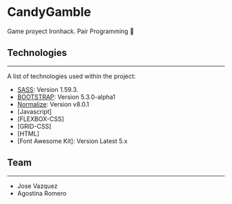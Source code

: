 # CandyGamble
Game proyect Ironhack. Pair Programming :yellow_heart:


## Technologies
***
A list of technologies used within the project:
* [SASS](https://sass-lang.com/): Version  1.59.3.
* [BOOTSTRAP](https://getbootstrap.com/): Version 5.3.0-alpha1
* [Normalize](https://necolas.github.io/normalize.css/): Version v8.0.1
* [Javascript]
* [FLEXBOX-CSS]
* [GRID-CSS]
* [HTML]
* [Font Awesome Kit]: Version Latest 5.x

## Team
***
* Jose Vazquez
* Agostina Romero
